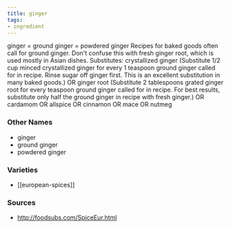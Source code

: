 ```yaml
---
title: ginger
tags:
- ingredient
---
```

ginger = ground ginger = powdered ginger Recipes for baked goods often call for ground ginger. Don't confuse this with fresh ginger root, which is used mostly in Asian dishes. Substitutes: crystallized ginger (Substitute 1/2 cup minced crystallized ginger for every 1 teaspoon ground ginger called for in recipe. Rinse sugar off ginger first. This is an excellent substitution in many baked goods.) OR ginger root (Substitute 2 tablespoons grated ginger root for every teaspoon ground ginger called for in recipe. For best results, substitute only half the ground ginger in recipe with fresh ginger.) OR cardamom OR allspice OR cinnamon OR mace OR nutmeg

### Other Names

* ginger
* ground ginger
* powdered ginger

### Varieties

* [[european-spices]]

### Sources
* http://foodsubs.com/SpiceEur.html
